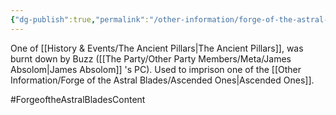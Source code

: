 ```yaml
---
{"dg-publish":true,"permalink":"/other-information/forge-of-the-astral-blades/locations/the-elderwood/"}
---
```


One of [[History & Events/The Ancient Pillars\|The Ancient Pillars]], was burnt down by Buzz ([[The Party/Other Party Members/Meta/James Absolom\|James Absolom]] 's PC). Used to imprison one of the [[Other Information/Forge of the Astral Blades/Ascended Ones\|Ascended Ones]].

#ForgeoftheAstralBladesContent 